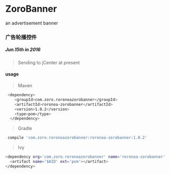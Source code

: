 # ZoroBanner
an advertisement banner

### 广告轮播控件
##### Jun.15th in 2016
> Sending to jCenter at present

#### usage
> Maven
```sh
 <dependency> 
    <groupId>com.zoro.roronoazorobanner</groupId> 
    <artifactId>roronoa-zorobanner</artifactId> 
    <version>1.0.2</version> 
    <type>pom</type> 
  </dependency>
```

> Gradle
```sh
 compile 'com.zoro.roronoazorobanner:roronoa-zorobanner:1.0.2'
```
> Ivy
```sh
<dependency org='com.zoro.roronoazorobanner' name='roronoa-zorobanner' rev='1.0.2'>
  <artifact name='$AID' ext='pom'></artifact>
</dependency>
```
